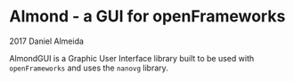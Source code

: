 # Almond - a GUI for openFrameworks

2017 Daniel Almeida


AlmondGUI is a Graphic User Interface library built to be used with  `openFrameworks` and uses the `nanovg` library.

